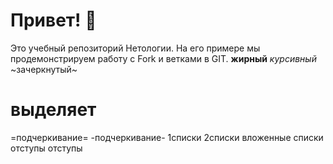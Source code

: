 # Привет! 👋

Это учебный репозиторий Нетологии. На его примере мы продемонстрируем работу с Fork и ветками в GIT. 
**жирный**
*курсивный*
~зачеркнутый~
# выделяет
=подчеркивание=
-подчеркивание-
1списки
2списки
 вложенные списки отступы
 отступы
